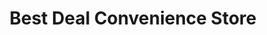 ---
title: "Best Deal Convenience Store"
url: /brighton/best-deal-convenience-store/
shop: Lebensmittel
---